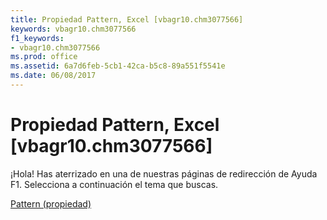```yaml
---
title: Propiedad Pattern, Excel [vbagr10.chm3077566]
keywords: vbagr10.chm3077566
f1_keywords:
- vbagr10.chm3077566
ms.prod: office
ms.assetid: 6a7d6feb-5cb1-42ca-b5c8-89a551f5541e
ms.date: 06/08/2017
---
```





# Propiedad Pattern, Excel [vbagr10.chm3077566]

¡Hola! Has aterrizado en una de nuestras páginas de redirección de Ayuda F1. Selecciona a continuación el tema que buscas.


 [Pattern (propiedad)](http://msdn.microsoft.com/library/pattern-property%28Office.15%29.aspx)


